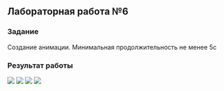 ## Лабораторная работа №6

### Задание

Создание анимации. Минимальная продолжительность не менее 5с

### Результат работы

![](./1.png)
![](./2.png)
![](./3.png)
![](./4.png)
